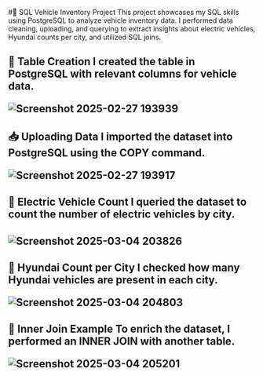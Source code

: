 #🚗 SQL Vehicle Inventory Project
This project showcases my SQL skills using PostgreSQL to analyze vehicle inventory data. I performed data cleaning, uploading, and querying to extract insights about electric vehicles, Hyundai counts per city, and utilized SQL joins.

<h2>📌 Table Creation
I created the table in PostgreSQL with relevant columns for vehicle data.
  
![Screenshot 2025-02-27 193939](https://github.com/user-attachments/assets/aa4e9789-18a9-4aab-ac93-e10aa812421f)

<h2>📥 Uploading Data
I imported the dataset into PostgreSQL using the COPY command.
  
![Screenshot 2025-02-27 193917](https://github.com/user-attachments/assets/8588fd7c-3494-40e7-801d-cd9832069899)

<h2>🔋 Electric Vehicle Count
I queried the dataset to count the number of electric vehicles by city.<h2>
  
![Screenshot 2025-03-04 203826](https://github.com/user-attachments/assets/3b2a3ee5-207e-4275-a394-2b45bf655366) 


<h2>🚙 Hyundai Count per City
I checked how many Hyundai vehicles are present in each city.
  
![Screenshot 2025-03-04 204803](https://github.com/user-attachments/assets/70f6e2e7-953b-4c4d-bd64-7dc05db32c1b)

<h2>🔗 Inner Join Example
To enrich the dataset, I performed an INNER JOIN with another table.
  
![Screenshot 2025-03-04 205201](https://github.com/user-attachments/assets/aeea622a-d780-4402-828a-eae313395f7e)

